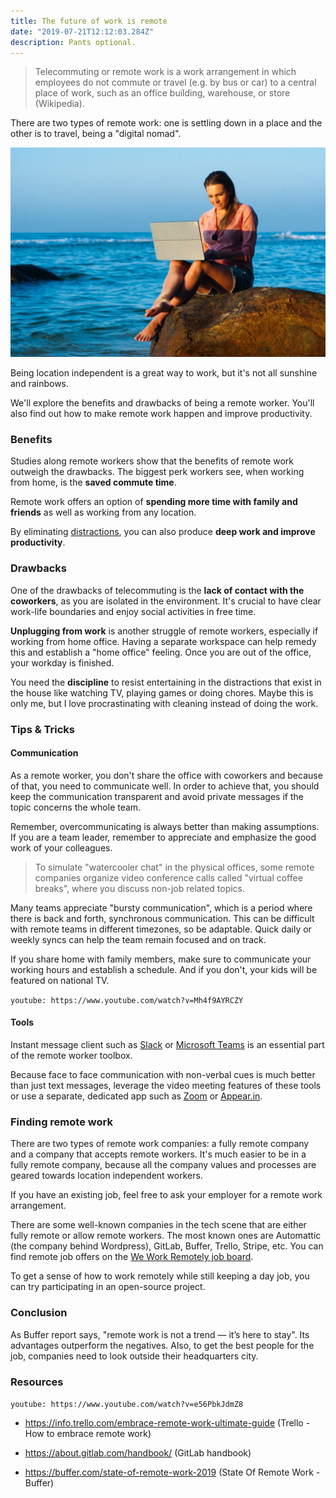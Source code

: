 ```yaml
---
title: The future of work is remote
date: "2019-07-21T12:12:03.284Z"
description: Pants optional.
---
```


> Telecommuting or remote work is a work arrangement in which employees do not commute or travel (e.g. by bus or car) to a central place of work, such as an office building, warehouse, or store (Wikipedia).

There are two types of remote work: one is settling down in a place and the other is to travel, being a "digital nomad".

![Beach lady laptop](./beach-lady-laptop.jpg)

Being location independent is a great way to work, but it's not all sunshine and rainbows.

We'll explore the benefits and drawbacks of being a remote worker. You'll also find out how to make remote work happen and improve productivity.

### Benefits

Studies along remote workers show that the benefits of remote work outweigh the drawbacks. The biggest perk workers see, when working from home, is the **saved commute time**.

Remote work offers an option of **spending more time with family and friends** as well as working from any location.

By eliminating [distractions](https://devhealth.io/distractions/), you can also produce **deep work and improve productivity**.

### Drawbacks

One of the drawbacks of telecommuting is the **lack of contact with the coworkers**, as you are isolated in the environment. It's crucial to have clear work-life boundaries and enjoy social activities in free time.

**Unplugging from work** is another struggle of remote workers, especially if working from home office. Having a separate workspace can help remedy this and establish a "home office" feeling. Once you are out of the office, your workday is finished.

You need the **discipline** to resist entertaining in the distractions that exist in the house like watching TV, playing games or doing chores. Maybe this is only me, but I love procrastinating with cleaning instead of doing the work.

### Tips & Tricks

#### Communication

As a remote worker, you don't share the office with coworkers and because of that, you need to communicate well. In order to achieve that, you should keep the communication transparent and avoid private messages if the topic concerns the whole team.

Remember, overcommunicating is always better than making assumptions. If you are a team leader, remember to appreciate and emphasize the good work of your colleagues.

> To simulate "watercooler chat" in the physical offices, some remote companies organize video conference calls called "virtual coffee breaks", where you discuss non-job related topics.

Many teams appreciate "bursty communication", which is a period where there is back and forth, synchronous communication. This can be difficult with remote teams in different timezones, so be adaptable. Quick daily or weekly syncs can help the team remain focused and on track.

If you share home with family members, make sure to communicate your working hours and establish a schedule. And if you don't, your kids will be featured on national TV.

`youtube: https://www.youtube.com/watch?v=Mh4f9AYRCZY`

#### Tools

Instant message client such as [Slack](https://slack.com/) or [Microsoft Teams](https://products.office.com/en-us/microsoft-teams/group-chat-software) is an essential part of the remote worker toolbox.

Because face to face communication with non-verbal cues is much better than just text messages, leverage the video meeting features of these tools or use a separate, dedicated app such as [Zoom](https://zoom.us/) or [Appear.in](https://appear.in/).

### Finding remote work

There are two types of remote work companies: a fully remote company and a company that accepts remote workers. It's much easier to be in a fully remote company, because all the company values and processes are geared towards location independent workers.

If you have an existing job, feel free to ask your employer for a remote work arrangement.

There are some well-known companies in the tech scene that are either fully remote or allow remote workers. The most known ones are Automattic (the company behind Wordpress), GitLab, Buffer, Trello, Stripe, etc. You can find remote job offers on the [We Work Remotely job board](https://weworkremotely.com).

To get a sense of how to work remotely while still keeping a day job, you can try participating in an open-source project.

### Conclusion

As Buffer report says, "remote work is not a trend — it’s here to stay". Its advantages outperform the negatives. Also, to get the best people for the job, companies need to look outside their headquarters city.

### Resources

`youtube: https://www.youtube.com/watch?v=e56PbkJdmZ8`

- https://info.trello.com/embrace-remote-work-ultimate-guide (Trello - How to embrace remote work)

- https://about.gitlab.com/handbook/ (GitLab handbook)

- https://buffer.com/state-of-remote-work-2019 (State Of Remote Work - Buffer)
